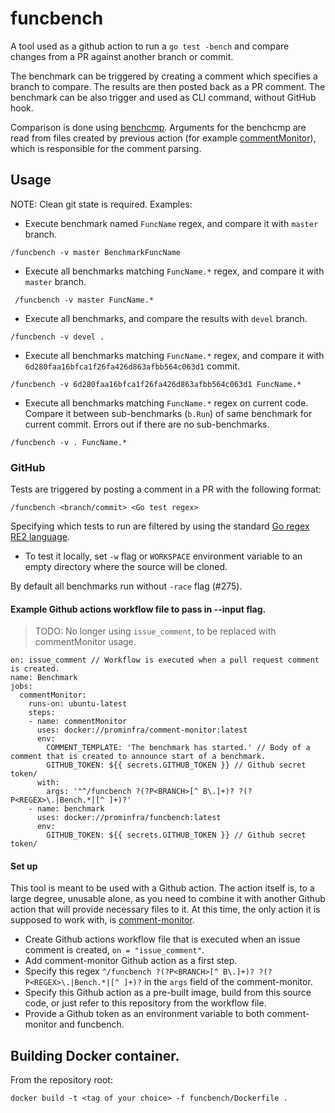 # funcbench

A tool used as a github action to run a `go test -bench` and compare changes from a PR against another branch or commit.

The benchmark can be triggered by creating a comment which specifies a branch to compare. The results are then posted back as a PR comment.
The benchmark can be also trigger and used as CLI command, without GitHub hook.

Comparison is done using [benchcmp](https://godoc.org/golang.org/x/tools/cmd/benchcmp).
Arguments for the benchcmp are read from files created by previous action (for example [commentMonitor](/tools/commentMonitor/main.go)),
which is responsible for the comment parsing.

## Usage

NOTE: Clean git state is required.
Examples:

* Execute benchmark named `FuncName` regex, and compare it with `master` branch.

 ```
 /funcbench -v master BenchmarkFuncName
 ```

* Execute all benchmarks matching `FuncName.*` regex, and compare it with `master` branch.

```
 /funcbench -v master FuncName.*
 ```

* Execute all benchmarks, and compare the results with `devel` branch.

 ```
 /funcbench -v devel .
 ```

* Execute all benchmarks matching `FuncName.*` regex, and compare it with `6d280faa16bfca1f26fa426d863afbb564c063d1` commit.

 ```
 /funcbench -v 6d280faa16bfca1f26fa426d863afbb564c063d1 FuncName.*
 ```

* Execute all benchmarks matching `FuncName.*` regex on current code. Compare it between sub-benchmarks (`b.Run`) of same benchmark for current commit.
Errors out if there are no sub-benchmarks.

 ```
 /funcbench -v . FuncName.*
 ```

### GitHub

Tests are triggered by posting a comment in a PR with the following format:

`/funcbench <branch/commit> <Go test regex>`

Specifying which tests to run are filtered by using the standard [Go regex RE2 language](https://github.com/google/re2/wiki/Syntax).

* To test it locally, set `-w` flag or `WORKSPACE` environment variable to an empty directory where the source will be cloned.

By default all benchmarks run without `-race` flag (#275).

#### Example Github actions workflow file to pass in --input flag.

> TODO: No longer using `issue_comment`, to be replaced with commentMonitor usage.

```
on: issue_comment // Workflow is executed when a pull request comment is created.
name: Benchmark
jobs:
  commentMonitor:
    runs-on: ubuntu-latest
    steps:
    - name: commentMonitor
      uses: docker://prominfra/comment-monitor:latest
      env:
        COMMENT_TEMPLATE: 'The benchmark has started.' // Body of a comment that is created to announce start of a benchmark.
        GITHUB_TOKEN: ${{ secrets.GITHUB_TOKEN }} // Github secret token/
      with:
        args: '"^/funcbench ?(?P<BRANCH>[^ B\.]+)? ?(?P<REGEX>\.|Bench.*|[^ ]+)?'
    - name: benchmark
      uses: docker://prominfra/funcbench:latest
      env:
        GITHUB_TOKEN: ${{ secrets.GITHUB_TOKEN }} // Github secret token/
```

#### Set up

This tool is meant to be used with a Github action. The action itself is, to a large degree, unusable alone, as you need
to combine it with another Github action that will provide necessary files to it. At this time, the only action it is
supposed to work with, is [comment-monitor](https://github.com/prometheus/prombench/tree/master/tools/commentMonitor).

- Create Github actions workflow file that is executed when an issue comment is created, `on = "issue_comment"`.
- Add comment-monitor Github action as a first step.
- Specify this regex `^/funcbench ?(?P<BRANCH>[^ B\.]+)? ?(?P<REGEX>\.|Bench.*|[^ ]+)?` in the `args` field of the comment-monitor.
- Specify this Github action as a pre-built image, build from this source code, or just refer to this repository from the workflow file.
- Provide a Github token as an environment variable to both comment-monitor and funcbench.

## Building Docker container.

From the repository root:

`docker build -t <tag of your choice> -f funcbench/Dockerfile .`
